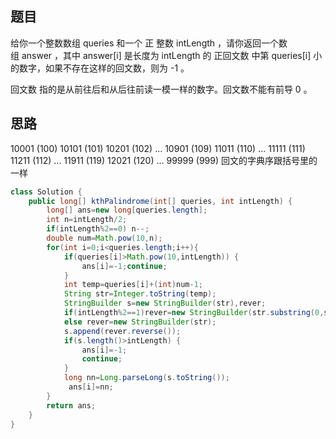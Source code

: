 ## 题目
给你一个整数数组 queries 和一个 正 整数 intLength ，请你返回一个数组 answer ，其中 answer[i] 是长度为 intLength 的 正回文数 中第 queries[i] 小的数字，如果不存在这样的回文数，则为 -1 。

回文数 指的是从前往后和从后往前读一模一样的数字。回文数不能有前导 0 。
## 思路
10001 (100)
10101 (101)
10201 (102)
...
10901 (109)
11011 (110)
...
11111 (111)
11211 (112)
...
11911 (119)
12021 (120)
...
99999 (999)
回文的字典序跟括号里的一样
```java
class Solution {
    public long[] kthPalindrome(int[] queries, int intLength) {
        long[] ans=new long[queries.length];
        int n=intLength/2;
        if(intLength%2==0) n--;
        double num=Math.pow(10,n);
        for(int i=0;i<queries.length;i++){
            if(queries[i]>Math.pow(10,intLength)) {
                ans[i]=-1;continue;
            }
            int temp=queries[i]+(int)num-1;
            String str=Integer.toString(temp);
            StringBuilder s=new StringBuilder(str),rever;
            if(intLength%2==1)rever=new StringBuilder(str.substring(0,str.length()-1));
            else rever=new StringBuilder(str);
            s.append(rever.reverse());
            if(s.length()>intLength) {
                ans[i]=-1;
                continue;
            }
            long nn=Long.parseLong(s.toString());
             ans[i]=nn;
        }
        return ans;
    }
}
```

